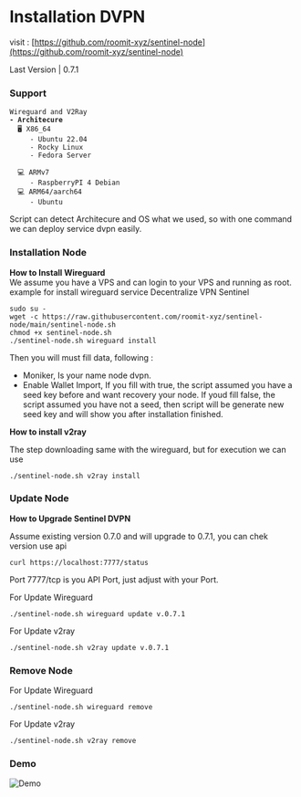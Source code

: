 # Installation DVPN

visit : [https://github.com/roomit-xyz/sentinel-node](https://github.com/roomit-xyz/sentinel-node)

Last Version | 0.7.1

### Support

<pre><code>Wireguard and V2Ray
<strong>- Architecure 
</strong>  🖥️ X86_64
     - Ubuntu 22.04
     - Rocky Linux
     - Fedora Server

  💻 ARMv7 
     - RaspberryPI 4 Debian
  💻 ARM64/aarch64 
     - Ubuntu
</code></pre>

Script can detect Architecure and OS what we used, so with one command we can deploy service dvpn easily.&#x20;

### Installation Node

**How to Install Wireguard**\
We assume you have a VPS and can login to your VPS and running as root. example for install wireguard service Decentralize VPN Sentinel

```
sudo su -
wget -c https://raw.githubusercontent.com/roomit-xyz/sentinel-node/main/sentinel-node.sh
chmod +x sentinel-node.sh 
./sentinel-node.sh wireguard install
```

Then you will must fill data, following :&#x20;

* Moniker, Is your name node dvpn.
* Enable Wallet Import, If you fill with true, the script assumed you have a seed key before and want recovery your node. If youd fill false, the script assumed you have not a seed, then script will be generate new seed key and will show you after installation finished.

**How to install v2ray**

The step downloading same with the wireguard, but for execution we can use

```
./sentinel-node.sh v2ray install
```

### **Update Node**

**How to Upgrade Sentinel DVPN**

Assume existing version 0.7.0 and will upgrade to 0.7.1, you can chek version use api

```
curl https://localhost:7777/status    
```

Port 7777/tcp is you API Port, just adjust with your Port.

For Update Wireguard

```
./sentinel-node.sh wireguard update v.0.7.1
```

For Update v2ray

```
./sentinel-node.sh v2ray update v.0.7.1
```

### Remove Node

For Update Wireguard

```
./sentinel-node.sh wireguard remove 
```

For Update v2ray

```
./sentinel-node.sh v2ray remove
```

### Demo

![Demo](sentinel-demo.gif)
